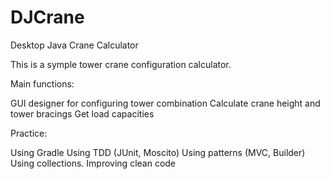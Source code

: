 # DJCrane
Desktop Java Crane Calculator

This is a symple tower crane configuration calculator.

Main functions:

GUI designer for configuring tower combination
Calculate crane height and tower bracings
Get load capacities

Practice:

Using Gradle
Using TDD (JUnit, Moscito)
Using patterns (MVC, Builder)
Using collections.
Improving clean code
